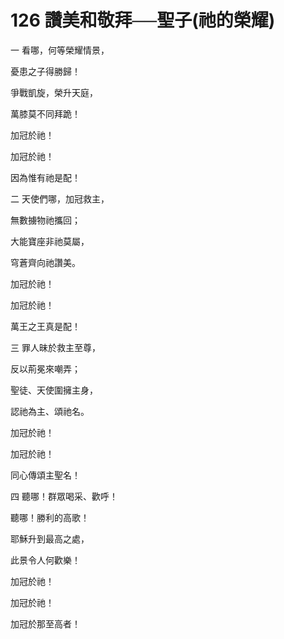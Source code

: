 # 126 讚美和敬拜──聖子(祂的榮耀)

一 看哪，何等榮耀情景，

憂患之子得勝歸！

爭戰凱旋，榮升天庭，

萬膝莫不同拜跪！

加冠於祂！

加冠於祂！

因為惟有祂是配！

二 天使們哪，加冠救主，

無數擄物祂攜回；

大能寶座非祂莫屬，

穹蒼齊向祂讚美。

加冠於祂！

加冠於祂！

萬王之王真是配！

三 罪人昧於救主至尊，

反以荊冕來嘲弄；

聖徒、天使圍擁主身，

認祂為主、頌祂名。

加冠於祂！

加冠於祂！

同心傳頌主聖名！

四 聽哪！群眾喝采、歡呼！

聽哪！勝利的高歌！

耶穌升到最高之處，

此景令人何歡樂！

加冠於祂！

加冠於祂！

加冠於那至高者！

